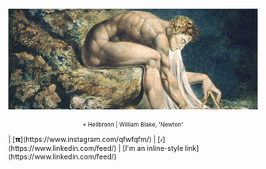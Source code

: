 ![](./img/template5_github.png)
<p align="center"> <sub>⌖ Heilbronn | William Blake, 'Newton' </sub></p>
| [𝝿](https://www.instagram.com/qfwfqfm/) | [𝒾](https://www.linkedin.com/feed/) | [I'm an inline-style link](https://www.linkedin.com/feed/) 
